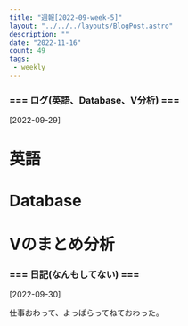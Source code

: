 ```yaml
---
title: "週報[2022-09-week-5]"
layout: "../../../layouts/BlogPost.astro"
description: ""
date: "2022-11-16"
count: 49
tags:
 - weekly
---
```





### === ログ(英語、Database、V分析) ===

[2022-09-29]

# 英語

# Database

# Vのまとめ分析


### === 日記(なんもしてない) ===

[2022-09-30]

仕事おわって、よっぱらってねておわった。
